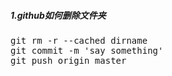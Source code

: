 <h5>1.github如何删除文件夹</h5>
<pre>
git rm -r --cached dirname
git commit -m 'say something'
git push origin master
</pre>
